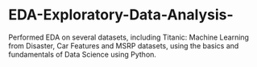 # EDA-Exploratory-Data-Analysis-
Performed EDA on several datasets, including Titanic: Machine Learning from Disaster, Car Features and MSRP datasets, using the basics and fundamentals of Data Science using Python.
